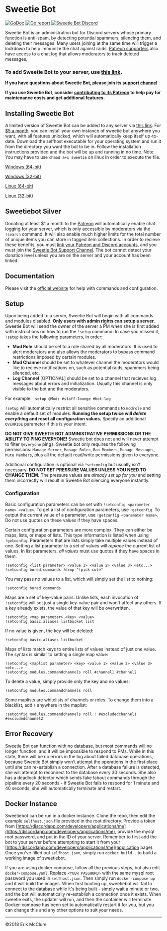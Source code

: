 # Sweetie Bot
[![GoDoc](https://godoc.org/github.com/blackhole12/sweetiebot?status.svg)](https://godoc.org/github.com/blackhole12/sweetiebot/sweetiebot) [![Go report](http://goreportcard.com/badge/blackhole12/sweetiebot)](http://goreportcard.com/report/blackhole12/sweetiebot) [![Sweetie Bot Discord](https://img.shields.io/badge/Discord-%23sweetie%20bot-blue.svg)](https://discord.gg/t2gVQvN)

Sweetie Bot is an administration bot for Discord servers whose primary function is anti-spam, by detecting potential spammers, silencing them, and deleting their messages. Many users joining at the same time will trigger a lockdown to help immunize the chat against raids. [Patreon supporters](https://www.patreon.com/erikmcclure) also have access to a chat log that allows moderators to track deleted messages.

### To add Sweetie Bot to your server, use [this link](https://discordapp.com/oauth2/authorize?client_id=171790139712864257&scope=bot&permissions=535948390).

**If you have questions about Sweetie Bot, please join its [support channel](https://discord.gg/t2gVQvN)**

**If you use Sweetie Bot, consider [contributing to its Patreon](https://www.patreon.com/erikmcclure) to help pay for maintenance costs and get additional features.**

## Installing Sweetie Bot

A limited version of Sweetie Bot can be added to any server via [this link](https://discordapp.com/oauth2/authorize?client_id=171790139712864257&scope=bot&permissions=535948390). For [$5 a month](https://www.patreon.com/erikmcclure), you can install your own instance of sweetie bot anywhere you want, with all features unlocked, which will automatically keep itself up-to-date. Download the selfhost executable for your operating system and run it from the directory you want the bot to be in. Follow the installation instructions provided and the bot will be up and running in no time. Note: You may have to use `chmod a+x sweetie` on linux in order to execute the file.

[Windows (64-bit)](https://sweetiebot.io/update/windows/amd64/sweetie.exe)

[Windows (32-bit)](https://sweetiebot.io/update/windows/386/sweetie.exe)

[Linux (64-bit)](https://sweetiebot.io/update/linux/amd64/sweetie)

[Linux (32-bit)](https://sweetiebot.io/update/linux/386/sweetie)

## Sweetiebot Silver

Donating at least $1 a month to the [Patreon](https://www.patreon.com/erikmcclure) will automatically enable chat logging for your server, which is only accessible by moderators via the `!search` command. It will also enable much higher limits for the total number of unique items you can store in tagged item collections. In order to recieve these benefits, you must [link your Patreon and Discord accounts](https://patreon.zendesk.com/hc/en-us/articles/212052266-How-do-I-get-my-Discord-Rewards-), and you must join the [Sweetie Bot Support Channel](https://discord.gg/t2gVQvN). The bot cannot detect your donation level unless you are on the server and your account has been linked.

## Documentation

Please visit the [official website](https://sweetiebot.io/help) for help with commands and configuration.

## Setup

Upon being added to a server, Sweetie Bot will begin with all commands and modules disabled. **Only users with admin rights can setup a server.** Sweetie Bot will send the owner of the server a PM when she is first added with instructions on how to run the `!setup` command. In case you missed it, `!setup` takes the following parameters, in order:

* **Mod Role** should be set to a role shared by all moderators. It is used to alert moderators and also allows the moderators to bypass command restrictions imposed by certain modules.
* **Mod Channel** should be set to whatever channel the moderators would like to recieve notifications on, such as potential raids, spammers being silenced, etc.
* **Log Channel** [OPTIONAL] should be set to a channel that recieves log messages about errors and initialization. Usually this channel is only visible to the bot and the moderators.

For example: `!setup @Mods #staff-lounge #bot-log`

`!setup` will automatically restrict all sensitive commands to `modrole` and enable a default set of modules. 
**Running the setup twice will *delete everything* and reset all configuration values.** Specify an additional `OVERRIDE` parameter if this is your intent.

**DO NOT GIVE SWEETIE BOT ADMINISTRATIVE PERMISSIONS OR THE ABILITY TO PING EVERYONE!** Sweetie bot does not and will never attempt to filter `@everyone` pings. Sweetie bot only requires the following permissions: `Manage Server`, `Manage Roles`, `Ban Members`, `Manage Messages`, `Mute Members`, plus all the default read/write permissions given to everyone.

Additional configuration is optional via `!setconfig` but usually isn't necessary. **DO NOT SET PRESSURE VALUES UNLESS YOU NEED TO CHANGE THEM.** The pressure values are *already set up for you* and setting them incorrectly will result in Sweetie Bot silencing everyone instantly.

### Configuration
Basic configuration parameters can be set with `!setconfig <parameter name> <value>`. To get a list of configuration parameters, use `!getconfig`. To output the current value of a parameter, use `!getconfig <paramater name>`. Do not use quotes on these values if they have spaces.

Certain configuration parameters are more complex. They can either be maps, lists, or maps of lists. This type information is listed when using `!getconfig`. Parameters that are lists simply take multiple values instead of one. Setting a list parameter to a set of values will *replace* the current list of values. In list parameters, *all values* must use quotes if they have spaces in them.

    !setconfig <list parameter> <value 1> <value 2> <value 3> <etc...>
    !setconfig bored.commands !drop "!pick cute"

You may pass no values to a list, which will simply set the list to nothing:

    !setconfig bored.commands

Maps are a set of key-value pairs. Unlike lists, each invocation of `!setconfig` will set just a single key-value pair and won't affect any others. If a key already exists, the value of that key will be overwritten.

    !setconfig <map parameter> <key> <value>
    !setconfig basic.aliases listbucket list

If no value is given, the key will be deleted:

    !setconfig basic.aliases listbucket

Maps of lists match keys to entire lists of values instead of just one value. The syntax is similar to setting a single map value:

    !setconfig <maplist parameter> <key> <value 1> <value 2> <value 3> <etc...>
    !setconfig modules.commandchannels roll #channel1 #channel2

To delete a value, simply provide only the key and no values:

    !setconfig modules.commandchannels roll
	
Some maplists are whitelists of channels or roles. To change them into a blacklist, add `!` anywhere in the maplist:

    !setconfig modules.commandchannels roll ! #excludedchannel1 #excludedchannel2

## Error Recovery
Sweetie Bot can function with no database, but most commands will no longer function, and it will be impossible to respond to PMs. While in this state, there will be no errors in the log about failed database operations, because Sweetie Bot simply won't attempt the operations in the first place until she can re-establish a connection. After a database failure is detected, she will attempt to reconnect to the database every 30 seconds. She also has a deadlock detector which sends fake !about commands through the pipeline every 20 seconds - if Sweetie Bot fails to respond for 1 minute and 40 seconds, she will automatically terminate and restart.

## Docker Instance

Sweetiebot can be run in a docker instance. Clone the repo, then edit the example `selfhost.json` file provided in the root directory. Provide a token from [https://discordapp.com/developers/applications/me](https://discordapp.com/developers/applications/me), provide the mysql root password, and put in the ID of your server. Remember to first add the bot to your server before attempting to start it from your [https://discordapp.com/developers/applications/me](application page). Once you've filled out `selfhost.json`, simply run `docker build .` to build a working image of sweetiebot.

If you are using docker compose, follow all the previous steps, but also edit `docker-compose.yaml`. Replace  `<YOUR PASSWORD>` with the same mysql root password you used in `selfhost.json`. Then simply run `docker-compose up` and it will build the images. When first booting up, sweetiebot will fail to connect to the database while it's being built - simply wait a minute or two, and the bot will automatically re-establish a connection once it exists. When sweetie exits, the updater will run, and then the container will terminate. Docker-compose has been set to automatically restart it for you, but you can change this and any other options to suit your needs.

******

©2018 Erik McClure
